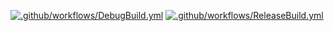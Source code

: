 [![.github/workflows/DebugBuild.yml](https://github.com/oosakiharuki/CG2-00-01/actions/workflows/DebugBuild.yml/badge.svg)](https://github.com/oosakiharuki/CG2-00-01/actions/workflows/DebugBuild.yml)
[![.github/workflows/ReleaseBuild.yml](https://github.com/oosakiharuki/CG2-00-01/actions/workflows/ReleaseBuild.yml/badge.svg)](https://github.com/oosakiharuki/CG2-00-01/actions/workflows/ReleaseBuild.yml)
